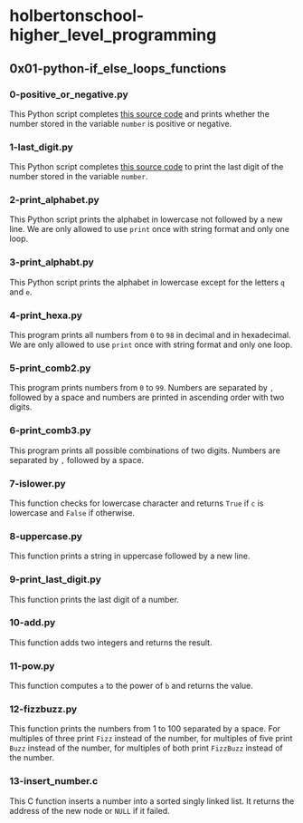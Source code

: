 # holbertonschool-higher_level_programming
## 0x01-python-if_else_loops_functions
### 0-positive_or_negative.py
This Python script completes [this source code](https://github.com/holbertonschool/0x01.py/blob/master/0-positive_or_negative_py) and prints whether the number stored in the variable `number` is positive or negative.
### 1-last_digit.py
This Python script completes [this source code](https://intranet.hbtn.io/rltoken/e9k9---MJXcMmIjlMdlBpw) to print the last digit of the number stored in the variable `number`.
### 2-print_alphabet.py
This Python script prints the alphabet in lowercase not followed by a new line. We are only allowed to use `print` once with string format and only one loop.
### 3-print_alphabt.py
This Python script prints the alphabet in lowercase except for the letters `q` and `e`.
### 4-print_hexa.py
This program prints all numbers from `0` to `98` in decimal and in hexadecimal. We are only allowed to use `print` once with string format and only one loop.
### 5-print_comb2.py
This program prints numbers from `0` to `99`. Numbers are separated by `,` followed by a space and numbers are printed in ascending order with two digits.
### 6-print_comb3.py
This program prints all possible combinations of two digits. Numbers are separated by `,` followed by a space.
### 7-islower.py
This function checks for lowercase character and returns `True` if `c` is lowercase and `False` if otherwise.
### 8-uppercase.py
This function prints a string in uppercase followed by a new line.
### 9-print_last_digit.py
This function prints the last digit of a number.
### 10-add.py
This function adds two integers and returns the result.
### 11-pow.py
This function computes `a` to the power of `b` and returns the value.
### 12-fizzbuzz.py
This function prints the numbers from 1 to 100 separated by a space. For multiples of three print `Fizz` instead of the number, for multiples of five print `Buzz` instead of the number, for multiples of both print `FizzBuzz` instead of the number.
### 13-insert_number.c
This C function inserts a number into a sorted singly linked list. It returns the address of the new node or `NULL` if it failed.
